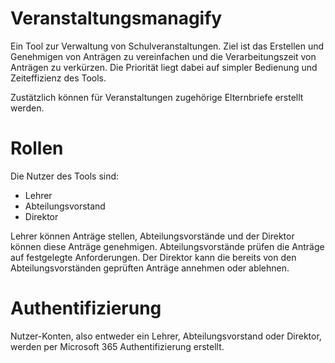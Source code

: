 # Veranstaltungsmanagify
Ein Tool zur Verwaltung von Schulveranstaltungen.
Ziel ist das Erstellen und Genehmigen von Anträgen zu vereinfachen und die Verarbeitungszeit von Anträgen zu verkürzen.
Die Priorität liegt dabei auf simpler Bedienung und Zeiteffizienz des Tools.

Zustätzlich können für Veranstaltungen zugehörige Elternbriefe erstellt werden.

# Rollen
Die Nutzer des Tools sind:
- Lehrer
- Abteilungsvorstand
- Direktor

Lehrer können Anträge stellen, Abteilungsvorstände und der Direktor können diese Anträge genehmigen.
Abteilungsvorstände prüfen die Anträge auf festgelegte Anforderungen.
Der Direktor kann die bereits von den Abteilungsvorständen geprüften Anträge annehmen oder ablehnen.

# Authentifizierung
Nutzer-Konten, also entweder ein Lehrer, Abteilungsvorstand oder Direktor, werden per Microsoft 365 Authentifizierung erstellt.